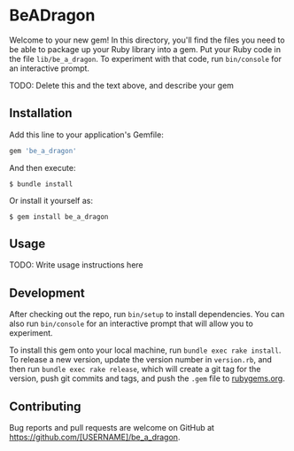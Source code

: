 # BeADragon

Welcome to your new gem! In this directory, you'll find the files you need to be able to package up your Ruby library into a gem. Put your Ruby code in the file `lib/be_a_dragon`. To experiment with that code, run `bin/console` for an interactive prompt.

TODO: Delete this and the text above, and describe your gem

## Installation

Add this line to your application's Gemfile:

```ruby
gem 'be_a_dragon'
```

And then execute:

    $ bundle install

Or install it yourself as:

    $ gem install be_a_dragon

## Usage

TODO: Write usage instructions here

## Development

After checking out the repo, run `bin/setup` to install dependencies. You can also run `bin/console` for an interactive prompt that will allow you to experiment.

To install this gem onto your local machine, run `bundle exec rake install`. To release a new version, update the version number in `version.rb`, and then run `bundle exec rake release`, which will create a git tag for the version, push git commits and tags, and push the `.gem` file to [rubygems.org](https://rubygems.org).

## Contributing

Bug reports and pull requests are welcome on GitHub at https://github.com/[USERNAME]/be_a_dragon.

